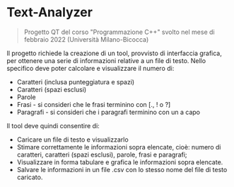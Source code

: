 # Text-Analyzer
> Progetto QT del corso "Programmazione C++" svolto nel mese di febbraio 2022 (Università Milano-Bicocca)

Il progetto richiede la creazione di un tool, provvisto di interfaccia grafica, per ottenere una serie di informazioni relative a un file di testo. Nello specifico deve poter calcolare e visualizzare il numero di: 
- Caratteri (inclusa punteggiatura e spazi) 
- Caratteri (spazi esclusi) 
- Parole 
- Frasi - si consideri che le frasi terminino con [., ! o ?] 
- Paragrafi - si consideri che i paragrafi terminino con un a capo 

Il tool deve quindi consentire di:
- Caricare un file di testo e visualizzarlo
- Stimare correttamente le informazioni sopra elencate, cioè: numero di caratteri, caratteri (spazi esclusi), parole, frasi e paragrafi;
- Visualizzare in forma tabulare e grafica le informazioni sopra elencate.
- Salvare le informazioni in un file .csv con lo stesso nome del file di testo caricato.
